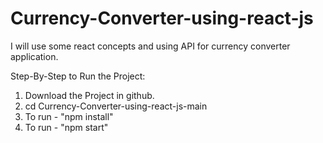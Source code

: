 # Currency-Converter-using-react-js
I will use some react concepts and using API for currency converter application.

Step-By-Step to Run the Project:
1. Download the Project in github.
2. cd Currency-Converter-using-react-js-main
3. To run - "npm install"
4. To run - "npm start"
